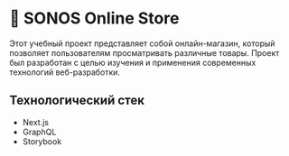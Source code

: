 # :convenience_store: SONOS Online Store
Этот учебный проект представляет собой онлайн-магазин, который позволяет пользователям просматривать различные товары. Проект был разработан с целью изучения и применения современных технологий веб-разработки.

## Технологический стек
* Next.js
* GraphQL
* Storybook
